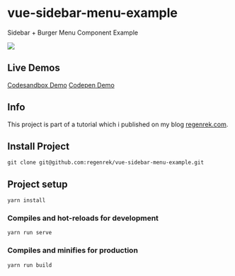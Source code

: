# vue-sidebar-menu-example

Sidebar + Burger Menu Component Example

![](https://media.giphy.com/media/MbAfi9eu2MXmD4iRPK/giphy.gif)

## Live Demos

[Codesandbox Demo](https://codesandbox.io/embed/codesandbox-iv1zc)
[Codepen Demo](https://codepen.io/kkern/pen/zQLKQM)

## Info

This project is part of a tutorial which i published on my blog [regenrek.com](regenrek.com).

## Install Project

```
git clone git@github.com:regenrek/vue-sidebar-menu-example.git
```

## Project setup

```
yarn install
```

### Compiles and hot-reloads for development

```
yarn run serve
```

### Compiles and minifies for production

```
yarn run build
```
